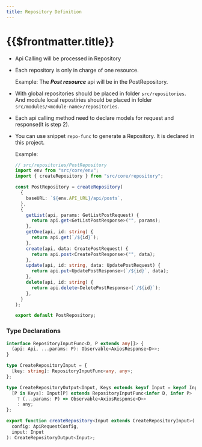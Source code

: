 ```yaml
---
title: Repository Definition
---
```


# {{$frontmatter.title}}

- Api Calling will be processed in Repository
- Each repository is only in charge of one resource.

  Example: The **_Post resource_** api will be in the PostRepository.

- With global repositories should be placed in folder `src/repositories`. And module local repostiries should be placed in folder `src/modules/<module-name>/repositories`.

- Each api calling method need to declare models for request and response(It is step 2).

- You can use snippet `repo-func` to generate a Repository. It is declared in this project.

  Example:

  ```ts
  // src/repositories/PostRepository
  import env from "src/core/env";
  import { createRepository } from "src/core/repository";

  const PostRepository = createRepository(
    {
      baseURL: `${env.API_URL}/api/posts`,
    },
    {
      getList(api, params: GetListPostRequest) {
        return api.get<GetListPostResponse>("", params);
      },
      getOne(api, id: string) {
        return api.get(`/${id}`);
      },
      create(api, data: CreatePostRequest) {
        return api.post<CreatePostResponse>("", data);
      },
      update(api, id: string, data: UpdatePostRequest) {
        return api.put<UpdatePostResponse>(`/${id}`, data);
      },
      delete(api, id: string) {
        return api.delete<DeletePostResponse>(`/${id}`);
      },
    }
  );

  export default PostRepository;
  ```

### Type Declarations

```ts
interface RepositoryInputFunc<D, P extends any[]> {
  (api: Api, ...params: P): Observable<AxiosResponse<D>>;
}

type CreateRepositoryInput = {
  [key: string]: RepositoryInputFunc<any, any>;
};

type CreateRepositoryOutput<Input, Keys extends keyof Input = keyof Input> = {
  [P in Keys]: Input[P] extends RepositoryInputFunc<infer D, infer P>
    ? (...params: P) => Observable<AxiosResponse<D>>
    : any;
};

export function createRepository<Input extends CreateRepositoryInput>(
  config: ApiRequestConfig,
  input: Input
): CreateRepositoryOutput<Input>;
```
